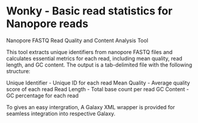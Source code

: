 # Wonky - Basic read statistics for Nanopore reads
Nanopore FASTQ Read Quality and Content Analysis Tool

This tool extracts unique identifiers from nanopore FASTQ files and calculates essential metrics for each read, including mean quality, read length, and GC content. The output is a tab-delimited file with the following structure:

Unique Identifier - Unique ID for each read
Mean Quality - Average quality score of each read
Read Length - Total base count per read
GC Content - GC percentage for each read

To gives an easy intergration, A Galaxy XML wrapper is provided for seamless integration into respective Galaxy.

